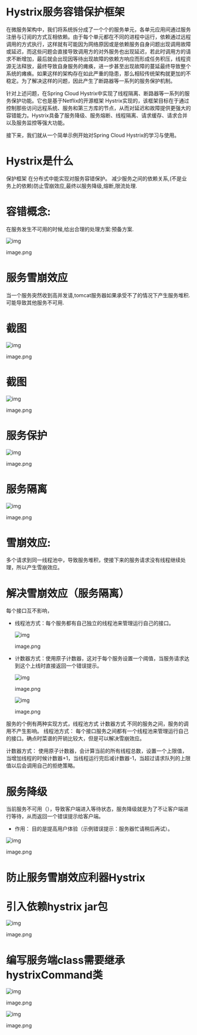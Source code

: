 # Hystrix服务容错保护框架

在微服务架构中，我们将系统拆分成了一个个的服务单元，各单元应用间通过服务注册与订阅的方式互相依赖。由于每个单元都在不同的进程中运行，依赖通过远程调用的方式执行，这样就有可能因为网络原因或是依赖服务自身问题出现调用故障或延迟，而这些问题会直接导致调用方的对外服务也出现延迟，若此时调用方的请求不断增加，最后就会出现因等待出现故障的依赖方响应而形成任务积压，线程资源无法释放，最终导致自身服务的瘫痪，进一步甚至出现故障的蔓延最终导致整个系统的瘫痪。如果这样的架构存在如此严重的隐患，那么相较传统架构就更加的不稳定。为了解决这样的问题，因此产生了断路器等一系列的服务保护机制。

针对上述问题，在Spring Cloud Hystrix中实现了线程隔离、断路器等一系列的服务保护功能。它也是基于Netflix的开源框架 Hystrix实现的，该框架目标在于通过控制那些访问远程系统、服务和第三方库的节点，从而对延迟和故障提供更强大的容错能力。Hystrix具备了服务降级、服务熔断、线程隔离、请求缓存、请求合并以及服务监控等强大功能。

接下来，我们就从一个简单示例开始对Spring Cloud Hystrix的学习与使用。

# Hystrix是什么

保护框架
 在分布式中能实现对服务容错保护。
 减少服务之间的依赖关系,(不是业务上的依赖)防止雪崩效应,最终以服务降级,熔断,限流处理.

# 容错概念:

在服务发生不可用的时候,给出合理的处理方案:预备方案.



![img](https:////upload-images.jianshu.io/upload_images/4055666-1b8c6f69989f23c6.png?imageMogr2/auto-orient/strip|imageView2/2/w/544/format/webp)

image.png

# 服务雪崩效应

当一个服务突然收到高并发请,tomcat服务器如果承受不了的情况下产生服务堆积.可能导致其他服务不可用.

# 截图

![img](https:////upload-images.jianshu.io/upload_images/4055666-d884362ec81a20c7.png?imageMogr2/auto-orient/strip|imageView2/2/w/913/format/webp)

image.png

# 截图

![img](https:////upload-images.jianshu.io/upload_images/4055666-487c41a356d192c0.png?imageMogr2/auto-orient/strip|imageView2/2/w/538/format/webp)

image.png

# 服务保护

![img](https:////upload-images.jianshu.io/upload_images/4055666-4232a8724bd00f05.png?imageMogr2/auto-orient/strip|imageView2/2/w/1044/format/webp)

image.png

# 服务隔离

![img](https:////upload-images.jianshu.io/upload_images/4055666-188295ba7a59a67d.png?imageMogr2/auto-orient/strip|imageView2/2/w/972/format/webp)

image.png

# 雪崩效应:

多个请求到同一线程池中，导致服务堆积，使接下来的服务请求没有线程继续处理，所以产生雪崩效应。

# 解决雪崩效应（服务隔离）

每个接口互不影响，

- 线程池方式：每个服务都有自己独立的线程池来管理运行自己的接口。

  ![img](https:////upload-images.jianshu.io/upload_images/4055666-b5828730eaaa3d2a.png?imageMogr2/auto-orient/strip|imageView2/2/w/812/format/webp)

  image.png

- 计数器方式：使用原子计数器，这对于每个服务设置一个阈值，当服务请求达到这个上线时直接返回一个错误提示。

  ![img](https:////upload-images.jianshu.io/upload_images/4055666-3a34d1fb673d02ec.png?imageMogr2/auto-orient/strip|imageView2/2/w/550/format/webp)

  image.png

  ![img](https:////upload-images.jianshu.io/upload_images/4055666-dc5d061971f99f2d.png?imageMogr2/auto-orient/strip|imageView2/2/w/1078/format/webp)

  image.png

服务的个例有两种实现方式，线程池方式 计数器方式
 不同的服务之间，服务的调用不产生影响。
 线程池方式：
 每个接口服务之间都有一个线程池来管理运行自己的接口。确点时菜谱的开销比较大，但是可以解决雪崩效应。

计数器方式：
 使用原子计数器，会计算当前的所有线程总数，设置一个上限值，当增加线程的时候计数器+1，当线程运行完后减计数器-1，当超过请求队列的上限值以后会调用自己的拒绝策略。

# 服务降级

当前服务不可用（），导致客户端进入等待状态，服务降级就是为了不让客户端进行等待，从而返回一个错误提示给客户端。

- 作用：
   目的是提高用户体验（示例错误提示：服务器忙请稍后再试）。

![img](https:////upload-images.jianshu.io/upload_images/4055666-0465e392535054be.png?imageMogr2/auto-orient/strip|imageView2/2/w/790/format/webp)

image.png

# 防止服务雪崩效应利器Hystrix

# 引入依赖hystrix jar包

![img](https:////upload-images.jianshu.io/upload_images/4055666-b7f1d013f9e6ee7e.png?imageMogr2/auto-orient/strip|imageView2/2/w/513/format/webp)

image.png

# 编写服务端class需要继承 hystrixCommand类

![img](https:////upload-images.jianshu.io/upload_images/4055666-e1cbf58ba7a6901d.png?imageMogr2/auto-orient/strip|imageView2/2/w/695/format/webp)

image.png

![img](https:////upload-images.jianshu.io/upload_images/4055666-cbbbe38289a5d6ff.png?imageMogr2/auto-orient/strip|imageView2/2/w/1031/format/webp)

image.png